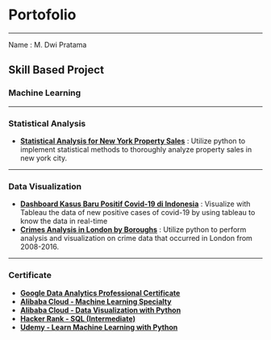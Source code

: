 # Portofolio
-----
Name : M. Dwi Pratama
## Skill Based Project
### Machine Learning 
---
### Statistical Analysis
* __[Statistical Analysis for New York Property Sales](https://github.com/mdwipratama0/Portofolio/blob/main/Statistical%20Treatment%20for%20Retail%20Data/Statistical%20Treatment%20for%20Retail%20Data.ipynb)__ : Utilize python to implement statistical methods to thoroughly analyze property sales in new york city. 
---
### Data Visualization
* __[Dashboard Kasus Baru Positif Covid-19 di Indonesia](https://github.com/mdwipratama0/Portofolio/tree/main/Dashboard%20Covid-19%20di%20Indonesia)__ : Visualize with Tableau the data of new positive cases of covid-19 by using tableau to know the data in real-time
* __[Crimes Analysis in London by Boroughs](https://nbviewer.org/github/mdwipratama0/Portofolio/blob/main/Crimes%20Analysis%20in%20London%20by%20Boroughs/Crimes%20Analysis%20in%20London%20by%20Boroughs.ipynb)__ : Utilize python to perform analysis and visualization on crime data that occurred in London from 2008-2016.
---
### Certificate
* __[Google Data Analytics Professional Certificate](https://www.coursera.org/account/accomplishments/professional-cert/Z9VJHS5N9FBJ)__
* __[Alibaba Cloud - Machine Learning Specialty](https://drive.google.com/file/d/1-Qka-K7SDa6Uj-7qVyH83hbKZ7v09lRR/view)__
* __[Alibaba Cloud - Data Visualization with Python](https://drive.google.com/file/d/1qrBFFXewfywDEy4ams1lKQk7Bn1uX6cv/view)__
* __[Hacker Rank - SQL (Intermediate)](https://www.hackerrank.com/certificates/e04ed1b87c46)__
* __[Udemy - Learn Machine Learning with Python](https://www.udemy.com/certificate/UC-866158a2-f4d3-4ca9-8655-a0d96909a7b6/)__
